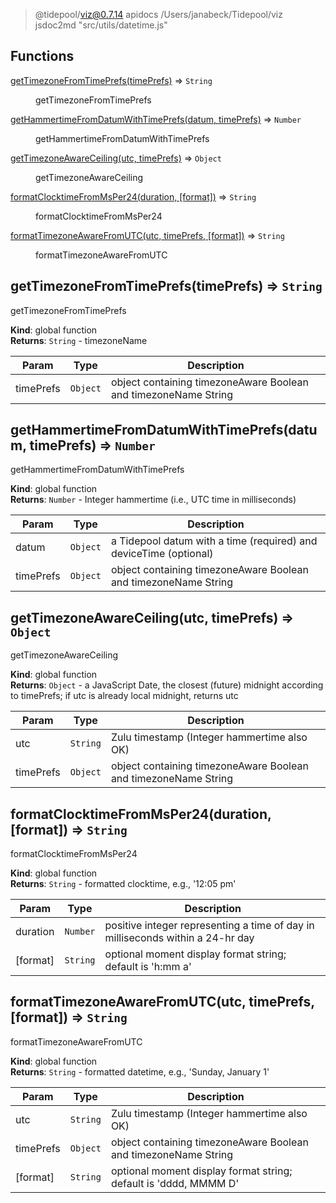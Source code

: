
> @tidepool/viz@0.7.14 apidocs /Users/janabeck/Tidepool/viz
> jsdoc2md "src/utils/datetime.js"

## Functions

<dl>
<dt><a href="#getTimezoneFromTimePrefs">getTimezoneFromTimePrefs(timePrefs)</a> ⇒ <code>String</code></dt>
<dd><p>getTimezoneFromTimePrefs</p>
</dd>
<dt><a href="#getHammertimeFromDatumWithTimePrefs">getHammertimeFromDatumWithTimePrefs(datum, timePrefs)</a> ⇒ <code>Number</code></dt>
<dd><p>getHammertimeFromDatumWithTimePrefs</p>
</dd>
<dt><a href="#getTimezoneAwareCeiling">getTimezoneAwareCeiling(utc, timePrefs)</a> ⇒ <code>Object</code></dt>
<dd><p>getTimezoneAwareCeiling</p>
</dd>
<dt><a href="#formatClocktimeFromMsPer24">formatClocktimeFromMsPer24(duration, [format])</a> ⇒ <code>String</code></dt>
<dd><p>formatClocktimeFromMsPer24</p>
</dd>
<dt><a href="#formatTimezoneAwareFromUTC">formatTimezoneAwareFromUTC(utc, timePrefs, [format])</a> ⇒ <code>String</code></dt>
<dd><p>formatTimezoneAwareFromUTC</p>
</dd>
</dl>

<a name="getTimezoneFromTimePrefs"></a>

## getTimezoneFromTimePrefs(timePrefs) ⇒ <code>String</code>
getTimezoneFromTimePrefs

**Kind**: global function  
**Returns**: <code>String</code> - timezoneName  

| Param | Type | Description |
| --- | --- | --- |
| timePrefs | <code>Object</code> | object containing timezoneAware Boolean and timezoneName String |

<a name="getHammertimeFromDatumWithTimePrefs"></a>

## getHammertimeFromDatumWithTimePrefs(datum, timePrefs) ⇒ <code>Number</code>
getHammertimeFromDatumWithTimePrefs

**Kind**: global function  
**Returns**: <code>Number</code> - Integer hammertime (i.e., UTC time in milliseconds)  

| Param | Type | Description |
| --- | --- | --- |
| datum | <code>Object</code> | a Tidepool datum with a time (required) and deviceTime (optional) |
| timePrefs | <code>Object</code> | object containing timezoneAware Boolean and timezoneName String |

<a name="getTimezoneAwareCeiling"></a>

## getTimezoneAwareCeiling(utc, timePrefs) ⇒ <code>Object</code>
getTimezoneAwareCeiling

**Kind**: global function  
**Returns**: <code>Object</code> - a JavaScript Date, the closest (future) midnight according to timePrefs;
                 if utc is already local midnight, returns utc  

| Param | Type | Description |
| --- | --- | --- |
| utc | <code>String</code> | Zulu timestamp (Integer hammertime also OK) |
| timePrefs | <code>Object</code> | object containing timezoneAware Boolean and timezoneName String |

<a name="formatClocktimeFromMsPer24"></a>

## formatClocktimeFromMsPer24(duration, [format]) ⇒ <code>String</code>
formatClocktimeFromMsPer24

**Kind**: global function  
**Returns**: <code>String</code> - formatted clocktime, e.g., '12:05 pm'  

| Param | Type | Description |
| --- | --- | --- |
| duration | <code>Number</code> | positive integer representing a time of day                            in milliseconds within a 24-hr day |
| [format] | <code>String</code> | optional moment display format string; default is 'h:mm a' |

<a name="formatTimezoneAwareFromUTC"></a>

## formatTimezoneAwareFromUTC(utc, timePrefs, [format]) ⇒ <code>String</code>
formatTimezoneAwareFromUTC

**Kind**: global function  
**Returns**: <code>String</code> - formatted datetime, e.g., 'Sunday, January 1'  

| Param | Type | Description |
| --- | --- | --- |
| utc | <code>String</code> | Zulu timestamp (Integer hammertime also OK) |
| timePrefs | <code>Object</code> | object containing timezoneAware Boolean and timezoneName String |
| [format] | <code>String</code> | optional moment display format string; default is 'dddd, MMMM D' |

